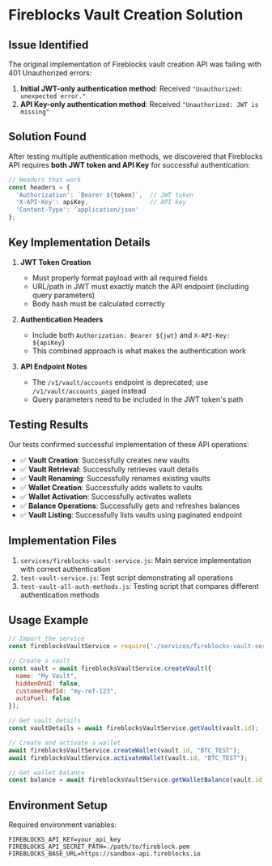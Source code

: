 # Fireblocks Vault Creation Solution

## Issue Identified

The original implementation of Fireblocks vault creation API was failing with 401 Unauthorized errors:

1. **Initial JWT-only authentication method**: Received `"Unauthorized: unexpected error."`
2. **API Key-only authentication method**: Received `"Unauthorized: JWT is missing"`

## Solution Found

After testing multiple authentication methods, we discovered that Fireblocks API requires **both JWT token and API Key** for successful authentication:

```javascript
// Headers that work
const headers = {
  'Authorization': `Bearer ${token}`,  // JWT token
  'X-API-Key': apiKey,                 // API key
  'Content-Type': 'application/json'
};
```

## Key Implementation Details

1. **JWT Token Creation**
   - Must properly format payload with all required fields
   - URL/path in JWT must exactly match the API endpoint (including query parameters)
   - Body hash must be calculated correctly

2. **Authentication Headers**
   - Include both `Authorization: Bearer ${jwt}` and `X-API-Key: ${apiKey}`
   - This combined approach is what makes the authentication work

3. **API Endpoint Notes**
   - The `/v1/vault/accounts` endpoint is deprecated; use `/v1/vault/accounts_paged` instead
   - Query parameters need to be included in the JWT token's path

## Testing Results

Our tests confirmed successful implementation of these API operations:

- ✅ **Vault Creation**: Successfully creates new vaults
- ✅ **Vault Retrieval**: Successfully retrieves vault details
- ✅ **Vault Renaming**: Successfully renames existing vaults
- ✅ **Wallet Creation**: Successfully adds wallets to vaults
- ✅ **Wallet Activation**: Successfully activates wallets
- ✅ **Balance Operations**: Successfully gets and refreshes balances
- ✅ **Vault Listing**: Successfully lists vaults using paginated endpoint

## Implementation Files

1. `services/fireblocks-vault-service.js`: Main service implementation with correct authentication
2. `test-vault-service.js`: Test script demonstrating all operations
3. `test-vault-all-auth-methods.js`: Testing script that compares different authentication methods

## Usage Example

```javascript
// Import the service
const fireblocksVaultService = require('./services/fireblocks-vault-service');

// Create a vault
const vault = await fireblocksVaultService.createVault({
  name: "My Vault",
  hiddenOnUI: false,
  customerRefId: "my-ref-123",
  autoFuel: false
});

// Get vault details
const vaultDetails = await fireblocksVaultService.getVault(vault.id);

// Create and activate a wallet
await fireblocksVaultService.createWallet(vault.id, "BTC_TEST");
await fireblocksVaultService.activateWallet(vault.id, "BTC_TEST");

// Get wallet balance
const balance = await fireblocksVaultService.getWalletBalance(vault.id, "BTC_TEST");
```

## Environment Setup

Required environment variables:
```
FIREBLOCKS_API_KEY=your_api_key
FIREBLOCKS_API_SECRET_PATH=./path/to/fireblock.pem
FIREBLOCKS_BASE_URL=https://sandbox-api.fireblocks.io
``` 